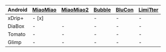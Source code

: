 
|Android|[MiaoMiao](https://miaomiao.cool/products/miaomiao-smart-reader)|[MiaoMiao2](https://miaomiao.cool/products/miaomiao2-smart-reader?variant=21342749098043)|[Bubble](https://vk.com/saharmonitor)|[BluCon](https://www.ambrosiasys.com/our-products/)|[LimiTter](https://vk.com/limitter)|
|-|-|-|-|-|-|
|xDrip+|- [x]||-|-|-|
|DiaBox|-|-|-|-|-|
|Tomato|-|-|-|-|-|
|Glimp|-|-|-|-|-|
<!--stackedit_data:
eyJoaXN0b3J5IjpbMTQ0MDM3MzUwNywxMzI3ODQ1NTY4LC0xMD
A0NzIwMTMzXX0=
-->